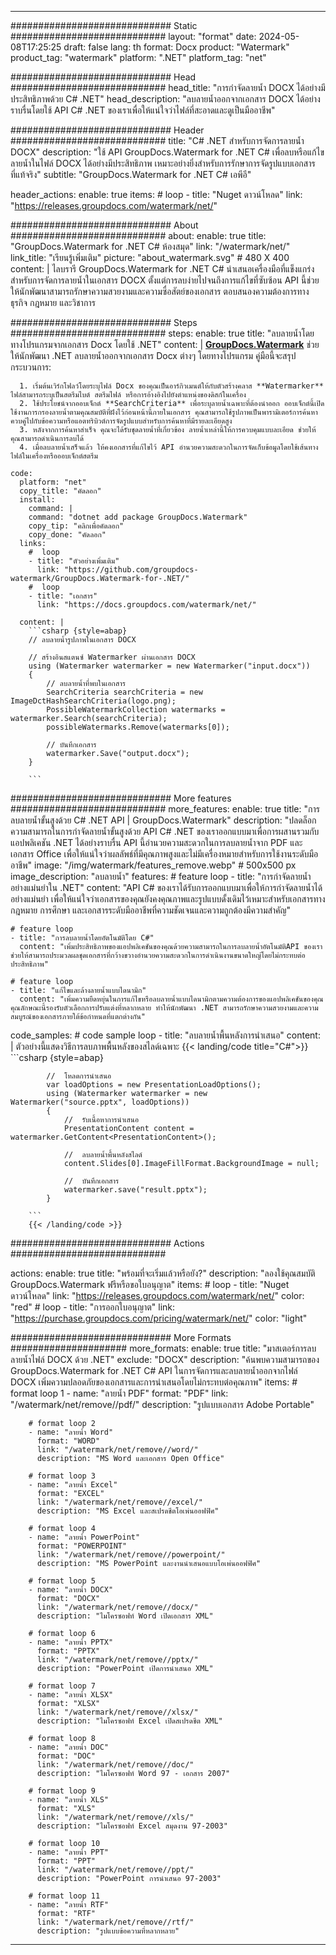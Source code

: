 
---
############################# Static ############################
layout: "format"
date:  2024-05-08T17:25:25
draft: false
lang: th
format: Docx
product: "Watermark"
product_tag: "watermark"
platform: ".NET"
platform_tag: "net"

############################# Head ############################
head_title: "การกำจัดลายน้ำ DOCX ได้อย่างมีประสิทธิภาพด้วย C# .NET"
head_description: "ลบลายน้ำออกจากเอกสาร DOCX ได้อย่างราบรื่นโดยใช้ API C# .NET ของเราเพื่อให้แน่ใจว่าไฟล์ที่สะอาดและดูเป็นมืออาชีพ"

############################# Header ############################
title: "C# .NET สำหรับการจัดการลายน้ำ DOCX" 
description: "ใช้ API GroupDocs.Watermark for .NET C# เพื่อลบหรือแก้ไขลายน้ำในไฟล์ DOCX ได้อย่างมีประสิทธิภาพ เหมาะอย่างยิ่งสำหรับการรักษาการจัดรูปแบบเอกสารที่แท้จริง"
subtitle: "GroupDocs.Watermark for .NET C# เอพีอี" 

header_actions:
  enable: true
  items:
    #  loop
    - title: "Nuget ดาวน์โหลด"
      link: "https://releases.groupdocs.com/watermark/net/"
      
############################# About ############################
about:
    enable: true
    title: "GroupDocs.Watermark for .NET C# ห้องสมุด"
    link: "/watermark/net/"
    link_title: "เรียนรู้เพิ่มเติม"
    picture: "about_watermark.svg" # 480 X 400
    content: |
       ไลบรารี GroupDocs.Watermark for .NET C# นำเสนอเครื่องมือที่แข็งแกร่งสำหรับการจัดการลายน้ำในเอกสาร DOCX ตั้งแต่การลบง่ายไปจนถึงการแก้ไขที่ซับซ้อน API นี้ช่วยให้นักพัฒนาสามารถรักษาความสวยงามและความซื่อสัตย์ของเอกสาร ตอบสนองความต้องการทางธุรกิจ กฎหมาย และวิชาการ

############################# Steps ############################
steps:
    enable: true
    title: "ลบลายน้ำโดยทางโปรแกรมจากเอกสาร Docx โดยใช้ .NET"
    content: |
      **[GroupDocs.Watermark](https://products.groupdocs.com/watermark/net/)** ช่วยให้นักพัฒนา .NET ลบลายน้ำออกจากเอกสาร Docx ต่างๆ โดยทางโปรแกรม คู่มือนี้จะสรุปกระบวนการ:
      
      1. เริ่มต้นเวิร์กโฟลว์โดยระบุไฟล์ Docx ของคุณเป็นอาร์กิวเมนต์ให้กับตัวสร้างคลาส **Watermarker** ไฟล์สามารถระบุเป็นสตรีมไบต์ สตรีมไฟล์ หรือการอ้างอิงไปยังตำแหน่งของดิสก์ในเครื่อง
      2. ใช้ประโยชน์จากออบเจ็กต์ **SearchCriteria** เพื่อระบุลายน้ำเฉพาะที่ต้องนำออก ออบเจ็กต์นี้เปิดใช้งานการกรองลายน้ำตามคุณสมบัติที่ฝังไว้ก่อนหน้านี้ภายในเอกสาร คุณสามารถใช้รูปภาพเป็นพารามิเตอร์การค้นหาควบคู่ไปกับข้อความหรือแอตทริบิวต์การจัดรูปแบบสำหรับการค้นหาที่มีรายละเอียดสูง
      3. หลังจากการค้นหาสำเร็จ คุณจะได้รับชุดลายน้ำที่เกี่ยวข้อง ลายน้ำเหล่านี้ให้การควบคุมแบบละเอียด ช่วยให้คุณสามารถดำเนินการลบได้
      4. เมื่อลบลายน้ำเสร็จแล้ว ให้คงเอกสารที่แก้ไขไว้ API อำนวยความสะดวกในการจัดเก็บข้อมูลโดยใช้เส้นทางไฟล์ในเครื่องหรือออบเจ็กต์สตรีม
   
    code:
      platform: "net"
      copy_title: "คัดลอก"
      install:
        command: |
        command: "dotnet add package GroupDocs.Watermark"
        copy_tip: "คลิกเพื่อคัดลอก"
        copy_done: "คัดลอก"
      links:
        #  loop
        - title: "ตัวอย่างเพิ่มเติม"
          link: "https://github.com/groupdocs-watermark/GroupDocs.Watermark-for-.NET/"
        #  loop
        - title: "เอกสาร"
          link: "https://docs.groupdocs.com/watermark/net/"
          
      content: |
        ```csharp {style=abap}
        // ลบลายน้ำรูปภาพในเอกสาร DOCX

        // สร้างอินสแตนซ์ Watermarker ผ่านเอกสาร DOCX
        using (Watermarker watermarker = new Watermarker("input.docx"))
        {
            // ลบลายน้ำที่พบในเอกสาร
            SearchCriteria searchCriteria = new ImageDctHashSearchCriteria(logo.png);
            PossibleWatermarkCollection watermarks = watermarker.Search(searchCriteria);
            possibleWatermarks.Remove(watermarks[0]);

            // บันทึกเอกสาร
            watermarker.Save("output.docx");
        }
        
        ```  

############################# More features ############################
more_features:
  enable: true
  title: "การลบลายน้ำขั้นสูงด้วย C# .NET API | GroupDocs.Watermark"
  description: "ปลดล็อกความสามารถในการกำจัดลายน้ำขั้นสูงด้วย API C# .NET ของเราออกแบบมาเพื่อการผสานรวมกับแอปพลิเคชัน .NET ได้อย่างราบรื่น API นี้อำนวยความสะดวกในการลบลายน้ำจาก PDF และเอกสาร Office เพื่อให้แน่ใจว่าผลลัพธ์ที่มีคุณภาพสูงและไม่มีเครื่องหมายสำหรับการใช้งานระดับมืออาชีพ"
  image: "/img/watermark/features_remove.webp" # 500x500 px
  image_description: "ลบลายน้ำ"
  features:
    # feature loop
    - title: "การกำจัดลายน้ำอย่างแม่นยำใน .NET"
      content: "API C# ของเราได้รับการออกแบบมาเพื่อให้การกำจัดลายน้ำได้อย่างแม่นยำ เพื่อให้แน่ใจว่าเอกสารของคุณยังคงคุณภาพและรูปแบบดั้งเดิมไว้เหมาะสำหรับเอกสารทางกฎหมาย การศึกษา และเอกสารระดับมืออาชีพที่ความชัดเจนและความถูกต้องมีความสำคัญ"

    # feature loop
    - title: "การลบลายน้ำโดยอัตโนมัติโดย C#"
      content: "เพิ่มประสิทธิภาพของแอปพลิเคชันของคุณด้วยความสามารถในการลบลายน้ำอัตโนมัติAPI ของเราช่วยให้สามารถประมวลผลชุดเอกสารที่กว้างขวางอำนวยความสะดวกในการดำเนินงานขนาดใหญ่โดยไม่กระทบต่อประสิทธิภาพ"

    # feature loop
    - title: "แก้ไขและล้างลายน้ำแบบไดนามิก"
      content: "เพิ่มความยืดหยุ่นในการแก้ไขหรือลบลายน้ำแบบไดนามิกตามความต้องการของแอปพลิเคชันของคุณคุณลักษณะนี้รองรับตัวเลือกการปรับแต่งที่หลากหลาย ทำให้นักพัฒนา .NET สามารถรักษาความสวยงามและความสมบูรณ์ของเอกสารภายใต้ข้อกำหนดที่แตกต่างกัน"
      
  code_samples:
    # code sample loop
    - title: "ลบลายน้ำพื้นหลังการนำเสนอ"
      content: |
        ตัวอย่างนี้แสดงวิธีการลบภาพพื้นหลังของสไลด์เฉพาะ
        {{< landing/code title="C#">}}
        ```csharp {style=abap}
        
            //  โหลดการนำเสนอ
            var loadOptions = new PresentationLoadOptions();
            using (Watermarker watermarker = new Watermarker("source.pptx", loadOptions))
            {
                //  รับเนื้อหาการนำเสนอ
                PresentationContent content = watermarker.GetContent<PresentationContent>();

                //  ลบลายน้ำพื้นหลังสไลด์
                content.Slides[0].ImageFillFormat.BackgroundImage = null;

                //  บันทึกเอกสาร
                watermarker.save("result.pptx");
            }

        ```
        {{< /landing/code >}}


############################# Actions ############################

actions:
  enable: true
  title: "พร้อมที่จะเริ่มแล้วหรือยัง?"
  description: "ลองใช้คุณสมบัติ GroupDocs.Watermark ฟรีหรือขอใบอนุญาต"
  items:
    #  loop
    - title: "Nuget ดาวน์โหลด"
      link: "https://releases.groupdocs.com/watermark/net/"
      color: "red"
        #  loop
    - title: "การออกใบอนุญาต"
      link: "https://purchase.groupdocs.com/pricing/watermark/net/"
      color: "light"


############################# More Formats #####################
more_formats:
    enable: true
    title: "มาสเตอร์การลบลายน้ำไฟล์ DOCX ด้วย .NET"
    exclude: "DOCX"
    description: "ค้นพบความสามารถของ GroupDocs.Watermark for .NET C# API ในการจัดการและลบลายน้ำออกจากไฟล์ DOCX เพิ่มความปลอดภัยของเอกสารและการนำเสนอโดยไม่กระทบต่อคุณภาพ"
    items: 
        # format loop 1
        - name: "ลายน้ำ PDF"
          format: "PDF"
          link: "/watermark/net/remove//pdf/"
          description: "รูปแบบเอกสาร Adobe Portable"

        # format loop 2
        - name: "ลายน้ำ Word"
          format: "WORD"
          link: "/watermark/net/remove//word/"
          description: "MS Word และเอกสาร Open Office"
          
        # format loop 3
        - name: "ลายน้ำ Excel"
          format: "EXCEL"
          link: "/watermark/net/remove//excel/"
          description: "MS Excel และสเปรดชีตโอเพ่นออฟฟิศ"

        # format loop 4
        - name: "ลายน้ำ PowerPoint"
          format: "POWERPOINT"
          link: "/watermark/net/remove//powerpoint/"
          description: "MS PowerPoint และงานนำเสนอแบบโอเพ่นออฟฟิศ"

        # format loop 5
        - name: "ลายน้ำ DOCX"
          format: "DOCX"
          link: "/watermark/net/remove//docx/"
          description: "ไมโครซอฟท์ Word เปิดเอกสาร XML"
          
        # format loop 6
        - name: "ลายน้ำ PPTX"
          format: "PPTX"
          link: "/watermark/net/remove//pptx/"
          description: "PowerPoint เปิดการนำเสนอ XML"
          
        # format loop 7
        - name: "ลายน้ำ XLSX"
          format: "XLSX"
          link: "/watermark/net/remove//xlsx/"
          description: "ไมโครซอฟท์ Excel เปิดสเปรดชีต XML"

        # format loop 8
        - name: "ลายน้ำ DOC"
          format: "DOC"
          link: "/watermark/net/remove//doc/"
          description: "ไมโครซอฟท์ Word 97 - เอกสาร 2007"

        # format loop 9
        - name: "ลายน้ำ XLS"
          format: "XLS"
          link: "/watermark/net/remove//xls/"
          description: "ไมโครซอฟท์ Excel สมุดงาน 97-2003"

        # format loop 10
        - name: "ลายน้ำ PPT"
          format: "PPT"
          link: "/watermark/net/remove//ppt/"
          description: "PowerPoint การนำเสนอ 97-2003"

        # format loop 11
        - name: "ลายน้ำ RTF"
          format: "RTF"
          link: "/watermark/net/remove//rtf/"
          description: "รูปแบบข้อความที่หลากหลาย"

---